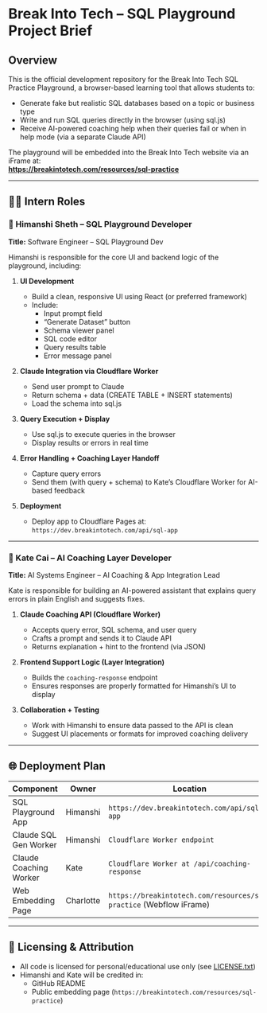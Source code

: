 # Break Into Tech – SQL Playground Project Brief

## Overview

This is the official development repository for the Break Into Tech SQL Practice Playground, a browser-based learning tool that allows students to:
- Generate fake but realistic SQL databases based on a topic or business type
- Write and run SQL queries directly in the browser (using sql.js)
- Receive AI-powered coaching help when their queries fail or when in help mode (via a separate Claude API)

The playground will be embedded into the Break Into Tech website via an iFrame at:  
**https://breakintotech.com/resources/sql-practice**

---

## 🧑‍💻 Intern Roles

### 🎯 Himanshi Sheth – SQL Playground Developer
**Title:** Software Engineer – SQL Playground Dev

Himanshi is responsible for the core UI and backend logic of the playground, including:

1. **UI Development**  
   - Build a clean, responsive UI using React (or preferred framework)
   - Include:
     - Input prompt field
     - “Generate Dataset” button
     - Schema viewer panel
     - SQL code editor
     - Query results table
     - Error message panel

2. **Claude Integration via Cloudflare Worker**  
   - Send user prompt to Claude
   - Return schema + data (CREATE TABLE + INSERT statements)
   - Load the schema into sql.js

3. **Query Execution + Display**  
   - Use sql.js to execute queries in the browser
   - Display results or errors in real time

4. **Error Handling + Coaching Layer Handoff**  
   - Capture query errors
   - Send them (with query + schema) to Kate’s Cloudflare Worker for AI-based feedback

5. **Deployment**  
   - Deploy app to Cloudflare Pages at:
     `https://dev.breakintotech.com/api/sql-app`

---

### 🎯 Kate Cai – AI Coaching Layer Developer
**Title:** AI Systems Engineer – AI Coaching & App Integration Lead

Kate is responsible for building an AI-powered assistant that explains query errors in plain English and suggests fixes.

1. **Claude Coaching API (Cloudflare Worker)**  
   - Accepts query error, SQL schema, and user query
   - Crafts a prompt and sends it to Claude API
   - Returns explanation + hint to the frontend (via JSON)

2. **Frontend Support Logic (Layer Integration)**  
   - Builds the `coaching-response` endpoint
   - Ensures responses are properly formatted for Himanshi’s UI to display

3. **Collaboration + Testing**  
   - Work with Himanshi to ensure data passed to the API is clean
   - Suggest UI placements or formats for improved coaching delivery

---

## 🌐 Deployment Plan

| Component                | Owner      | Location                                                            |
|--------------------------|------------|---------------------------------------------------------------------|
| SQL Playground App       | Himanshi   | `https://dev.breakintotech.com/api/sql-app`                         |
| Claude SQL Gen Worker    | Himanshi   | `Cloudflare Worker endpoint`                                        |
| Claude Coaching Worker   | Kate       | `Cloudflare Worker at /api/coaching-response`                       |
| Web Embedding Page       | Charlotte  | `https://breakintotech.com/resources/sql-practice` (Webflow iFrame) |

---

## 🔐 Licensing & Attribution

- All code is licensed for personal/educational use only (see [LICENSE.txt](./LICENSE.txt))
- Himanshi and Kate will be credited in:
  - GitHub README
  - Public embedding page (`https://breakintotech.com/resources/sql-practice`)

